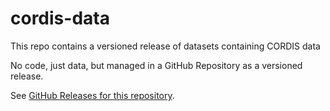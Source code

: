 # cordis-data

This repo contains a versioned release of datasets containing CORDIS data 

No code, just data, but managed in a GitHub Repository as a versioned release.

See [GitHub Releases for this repository](https://github.com/KTH-Library/cordis-data/releases).
